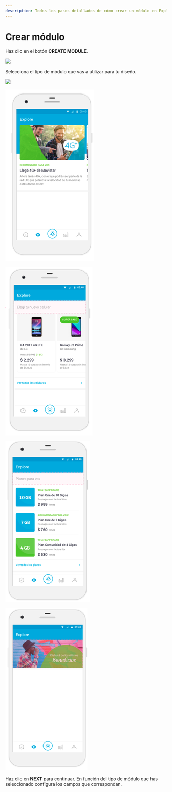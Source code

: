 ```yaml
---
description: Todos los pasos detallados de cómo crear un módulo en Explore CMS.
---
```


# Crear módulo

Haz clic en el botón **CREATE MODULE**.

![](https://lh4.googleusercontent.com/-_WEE_LoNyKgtoauxv4Ba93lJjbWhf15CcBgaWMiAPThZbmdB67smnSzek3lv41GT5e0Bl93hEQRUF1QJyZ4iVAhQP1lcg44nbRt3J_L86V5-uv1MSXOBXhZeBwYiYOfWGtd0QNb)

Selecciona el tipo de módulo que vas a utilizar para tu diseño.

![](https://lh3.googleusercontent.com/GDHDqVX-K1wnxNozK7yrYOjWk2VOqpJO3Ayeo5OzbGPw9sUG-6S0rhKJA7ntvRtKbejn8Lm0z9G32JzGZYKycYiP593Dyd6zc7PsptCI6FjLLBi_snn6ZdkweHI-RBiofHPawVQN)

![Featured Content](../../.gitbook/assets/image%20%2813%29.png)

![Vertical Cards](../../.gitbook/assets/image%20%2855%29.png)

![Rows](../../.gitbook/assets/image%20%2845%29.png)

![Banner](../../.gitbook/assets/image%20%2833%29.png)

Haz clic en **NEXT** para continuar. En función del tipo de módulo que has seleccionado configura los campos que correspondan.





